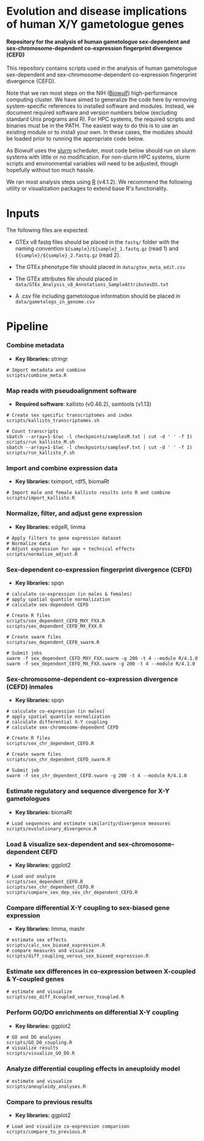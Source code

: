 # Evolution and disease implications of human X/Y gametologue genes

#### Repository for the analysis of human gametologue sex-dependent and sex-chromosome-dependent co-expression fingerprint divergence (CEFD)

This repository contains scripts used in the analysis of human gametologue sex-dependent and sex-chromosome-dependent co-expression fingerprint divergence (CEFD).

Note that we ran most steps on the NIH ([Biowulf](https://hpc.nih.gov/)) high-performance computing cluster. We have aimed to generalize the code here by removing system-specific references to installed software and modules. Instead, we document required software and version numbers below (excluding standard Unix programs and R). For HPC systems, the required scripts and binaries must be in the PATH. The easiest way to do this is to use an existing module or to install your own. In these cases, the modules should be loaded prior to running the appropriate code below.

As Biowulf uses the [slurm](https://slurm.schedmd.com/documentation.html) scheduler, most code below should run on slurm systems with little or no modification. For non-slurm HPC systems, slurm scripts and environmental variables will need to be adjusted, though hopefully without too much hassle.

We ran most analysis steps using [R](https://cran.r-project.org/) (v4.1.2). We recommend the following utility or visualization packages to extend base R's functionality.

# Inputs

The following files are expected:

* GTEx v8 fastq files should be placed in the ```fastq/``` folder with the naming convention ```${sample}/${sample}_1.fastq.gz``` (read 1) and ```${sample}/${sample}_2.fastq.gz``` (read 2).

* The GTEx phenotype file should placed in ```data/gtex_meta_edit.csv```

* The GTEx attributes file should placed in ```data/GTEx_Analysis_v8_Annotations_SampleAttributesDS.txt```

* A .csv file including gametologue information should be placed in ```data/gametologs_in_genome.csv```
  
# Pipeline
  
### Combine metadata

* **Key libraries:** stringr

```
# Import metadata and combine
scripts/combine_meta.R
```
### Map reads with pseudoalignment software

* **Required software**: kallisto (v0.46.2), samtools (v1.13)

```
# Create sex specific transcriptomes and index
scripts/kallisto_transcriptomes.sh

# Count transcripts
sbatch --array=1-$(wc -l checkpoints/samplesM.txt | cut -d ' ' -f 1) scripts/run_kallisto_M.sh
sbatch --array=1-$(wc -l checkpoints/samplesF.txt | cut -d ' ' -f 1) scripts/run_kallisto_F.sh
```

### Import and combine expression data

* **Key libraries:** tximport, rdf5, biomaRt

```
# Import male and female kallisto results into R and combine
scripts/import_kallisto.R
```

### Normalize, filter, and adjust gene expression

* **Key libraries:** edgeR, limma

```
# Apply filters to gene expression dataset
# Normalize data
# Adjust expression for age + technical effects
scripts/normalize_adjust.R
```

### Sex-dependent co-expression fingerprint divergence (CEFD)

* **Key libraries:** spqn

```
# calculate co-expression (in males & females)
# apply spatial quantile normalization
# calculate sex-dependent CEFD 

# Create R files
scripts/sex_dependent_CEFD_MXY_FXX.R
scripts/sex_dependent_CEFD_MX_FXX.R

# Create swarm files
scripts/sex_dependent_CEFD_swarm.R

# Submit jobs
swarm -f sex_dependent_CEFD_MXY_FXX.swarm -g 200 -t 4 --module R/4.1.0
swarm -f sex_dependent_CEFD_MX_FXX.swarm -g 200 -t 4 --module R/4.1.0

```

### Sex-chromosome-dependent co-expression divergence (CEFD) inmales

* **Key libraries:** spqn

```
# calculate co-expression (in males)
# apply spatial quantile normalization
# calculate differential X-Y coupling
# calculate sex-chromosome-dependent CEFD 

# Create R files
scripts/sex_chr_dependent_CEFD.R

# Create swarm files
scripts/sex_chr_dependent_CEFD_swarm.R

# Submit job
swarm -f sex_chr_dependent_CEFD.swarm -g 200 -t 4 --module R/4.1.0
```

### Estimate regulatory and sequence divergence for X-Y gametologues

* **Key libraries:** biomaRt

```
# Load sequences and estimate similarity/divergence measures
scripts/evolutionary_divergence.R
```

### Load & visualize sex-dependent and sex-chromosome-dependent CEFD 

* **Key libraries:** ggplot2

```
# Load and analyze
scripts/sex_dependent_CEFD.R
scripts/sex_chr_dependent_CEFD.R
scripts/compare_sex_dep_sex_chr_dependent_CEFD.R
```

### Compare differential X-Y coupling to sex-biased gene expression

* **Key libraries:** limma, mashr

```
# estimate sex effects
scripts/calc_sex_biased_expression.R
# compare measures and visualize
scripts/diff_coupling_versus_sex_biased_expression.R
```

### Estimate sex differences in co-expression between X-coupled & Y-coupled genes

```
# estimate and visualize
scripts/sex_diff_Xcoupled_versus_Ycoupled.R
```

### Perform GO/DO enrichments on differential X-Y coupling

* **Key libraries:** ggplot2

```
# GO and DO analyses
scripts/GO_DO_coupling.R
# visualize results
scripts/visualize_GO_DO.R
```

### Analyze differential coupling effects in aneuploidy model

```
# estimate and visualize
scripts/aneuploidy_analyses.R
```

### Compare to previous results 

* **Key libraries:** ggplot2

```
# Load and visualize co-expression comparison
scripts/compare_to_previous.R
```

